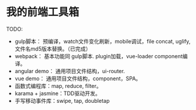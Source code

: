 # 我的前端工具箱

TODO:

- gulp脚本： 预编译，watch文件变化刷新，mobile调试，file concat, uglify, 文件名md5版本替换。（已完成）
- webpack： 基本功能同 gulp脚本. plugin加载，vue-loader component编译。
- angular demo： 通用项目文件结构，ui-router.
- vue demo： 通用项目文件结构，component，SPA。
- 函数式编程库：map, reduce, filter。
- karama + jasmine：TDD驱动开发。
- 手写移动事件库：swipe, tap, doubletap
